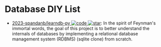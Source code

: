 # Database DIY List

- [2023-spandanb/learndb-py ![code](https://ng-tech.icu/assets/code.svg) ![star](https://img.shields.io/github/stars/spandanb/learndb-py)](https://github.com/spandanb/learndb-py): In the spirit of Feynman's immortal words, the goal of this project is to better understand the internals of databases by implementing a relational database management system (RDBMS) (sqlite clone) from scratch.
